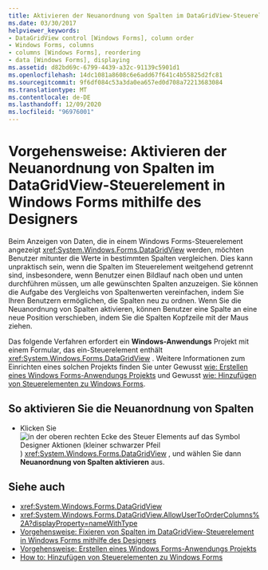 ```yaml
---
title: Aktivieren der Neuanordnung von Spalten im DataGridView-Steuerelement mithilfe des Designers
ms.date: 03/30/2017
helpviewer_keywords:
- DataGridView control [Windows Forms], column order
- Windows Forms, columns
- columns [Windows Forms], reordering
- data [Windows Forms], displaying
ms.assetid: d82bd69c-6799-4439-a32c-91139c5901d1
ms.openlocfilehash: 14dc1081a8608c6e6add67f641c4b55825d2fc81
ms.sourcegitcommit: 9f6df084c53a3da0ea657ed0d708a72213683084
ms.translationtype: MT
ms.contentlocale: de-DE
ms.lasthandoff: 12/09/2020
ms.locfileid: "96976001"
---
```

# <a name="how-to-enable-column-reordering-in-the-windows-forms-datagridview-control-using-the-designer"></a>Vorgehensweise: Aktivieren der Neuanordnung von Spalten im DataGridView-Steuerelement in Windows Forms mithilfe des Designers
Beim Anzeigen von Daten, die in einem Windows Forms-Steuerelement angezeigt <xref:System.Windows.Forms.DataGridView> werden, möchten Benutzer mitunter die Werte in bestimmten Spalten vergleichen. Dies kann unpraktisch sein, wenn die Spalten im Steuerelement weitgehend getrennt sind, insbesondere, wenn Benutzer einen Bildlauf nach oben und unten durchführen müssen, um alle gewünschten Spalten anzuzeigen. Sie können die Aufgabe des Vergleichs von Spaltenwerten vereinfachen, indem Sie Ihren Benutzern ermöglichen, die Spalten neu zu ordnen. Wenn Sie die Neuanordnung von Spalten aktivieren, können Benutzer eine Spalte an eine neue Position verschieben, indem Sie die Spalten Kopfzeile mit der Maus ziehen.

 Das folgende Verfahren erfordert ein **Windows-Anwendungs** Projekt mit einem Formular, das ein-Steuerelement enthält <xref:System.Windows.Forms.DataGridView> . Weitere Informationen zum Einrichten eines solchen Projekts finden Sie unter Gewusst [wie: Erstellen eines Windows Forms-Anwendungs Projekts](/visualstudio/ide/step-1-create-a-windows-forms-application-project) und Gewusst [wie: Hinzufügen von Steuerelementen zu Windows Forms](how-to-add-controls-to-windows-forms.md).

## <a name="to-enable-column-reordering"></a>So aktivieren Sie die Neuanordnung von Spalten

- Klicken Sie ![ in der oberen rechten Ecke des Steuer Elements auf das Symbol Designer Aktionen (kleiner schwarzer Pfeil ](./media/designer-actions-glyph.gif) ) <xref:System.Windows.Forms.DataGridView> , und wählen Sie dann **Neuanordnung von Spalten aktivieren** aus.

## <a name="see-also"></a>Siehe auch

- <xref:System.Windows.Forms.DataGridView>
- <xref:System.Windows.Forms.DataGridView.AllowUserToOrderColumns%2A?displayProperty=nameWithType>
- [Vorgehensweise: Fixieren von Spalten im DataGridView-Steuerelement in Windows Forms mithilfe des Designers](freeze-columns-in-the-datagrid-using-the-designer.md)
- [Vorgehensweise: Erstellen eines Windows Forms-Anwendungs Projekts](/visualstudio/ide/step-1-create-a-windows-forms-application-project)
- [How to: Hinzufügen von Steuerelementen zu Windows Forms](how-to-add-controls-to-windows-forms.md)
